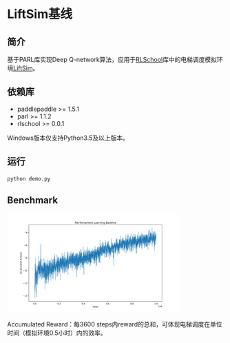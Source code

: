 # LiftSim基线

## 简介

基于PARL库实现Deep Q-network算法，应用于[RLSchool][rlschool]库中的电梯调度模拟环境[LiftSim][liftsim]。

## 依赖库

- paddlepaddle >= 1.5.1
- parl >= 1.1.2
- rlschool >= 0.0.1

Windows版本仅支持Python3.5及以上版本。

## 运行

```python
python demo.py
```

## Benchmark

<img src="rl_10.png" width="400"/>

Accumulated Reward：每3600 steps内reward的总和，可体现电梯调度在单位时间（模拟环境0.5小时）内的效率。

[rlschool]: https://github.com/PaddlePaddle/RLSchool
[liftsim]: https://github.com/PaddlePaddle/RLSchool/tree/master/rlschool/liftsim
